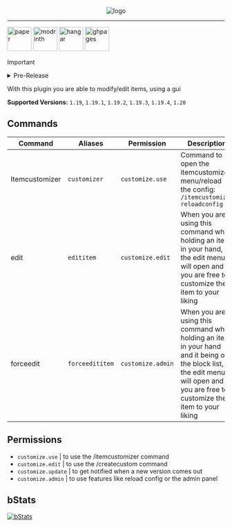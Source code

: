 <div align="center">
  <img alt="logo" src="https://github.com/Vxrpenter/Itemcustomizer/assets/110356385/d6179a53-b250-4d28-b4d1-2fa0bdfede0a">
</div>

---

[<img alt="paper" height="56" src="https://cdn.jsdelivr.net/npm/@intergrav/devins-badges@3/assets/cozy/supported/paper_vector.svg"/>](https://papermc.io/)
[<img alt="modrinth" height="56" src="https://cdn.jsdelivr.net/npm/@intergrav/devins-badges@3/assets/cozy/available/modrinth_vector.svg">](https://modrinth.com/plugin/itemcustomizer)
[<img alt="hangar" height="56" src="https://cdn.jsdelivr.net/npm/@intergrav/devins-badges@3/assets/cozy/available/hangar_vector.svg">](https://hangar.papermc.io/Vxrpenter/Itemcustomizer)
[<img alt="ghpages" height="56" src="https://cdn.jsdelivr.net/npm/@intergrav/devins-badges@3/assets/cozy/documentation/ghpages_vector.svg">](https://github.com/Vxrpenter/Itemcustomizer/wiki)
> [!IMPORTANT]
> <details>
> <summary>Pre-Release</summary>
>   This plugin is a pre-release, some features may not work yet or bugs may occur!!!
> </details>

With this plugin you are able to modify/edit items, using a gui

**Supported Versions:** `1.19`, `1.19.1`, `1.19.2`, `1.19.3`, `1.19.4`, `1.20`

## Commands

| Command | Aliases| Permission | Description|
| --- | --- | --- | --- |
| Itemcustomizer | `customizer` | `customize.use` | Command to open the itemcustomizer menu/reload the config: `/itemcustomizer reloadconfig` |
| edit | `edititem` | `customize.edit` | When you are using this command while holding an item in your hand, the edit menu will open and you are free to customize the item to your liking |
| forceedit | `forceedititem` | `customize.admin` | When you are using this command while holding an item in your hand and it being on the block list, the edit menu will open and you are free to customize the item to your liking  |

## Permissions
- `customize.use` | to use the /itemcustomizer command
- `customize.edit` | to use the /createcustom command
- `customize.update` | to get notified when a new version comes out
- `customize.admin` | to use features like reload config or the admin panel

## bStats
[<img alt="bStats" src="https://bstats.org/signatures/bukkit/Itemcustomizer.svg"/>](https://bstats.org/plugin/bukkit/Itemcustomizer/20886)
